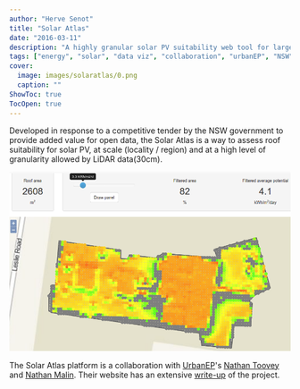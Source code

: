 ```yaml
---
author: "Herve Senot"
title: "Solar Atlas"
date: "2016-03-11"
description: "A highly granular solar PV suitability web tool for large areas"
tags: ["energy", "solar", "data viz", "collaboration", "urbanEP", "NSW", "LiDAR"]
cover:
  image: images/solaratlas/0.png
  caption: ""
ShowToc: true
TocOpen: true
---
```


Developed in response to a competitive tender by the NSW government to provide added value for open data, the Solar Atlas is a way to assess roof suitability for solar PV, at scale (locality / region) and at a high level of granularity allowed by LiDAR data(30cm).

![solar atlas platform](/images/solaratlas/1.png)

The Solar Atlas platform is a collaboration with [UrbanEP](https://www.urbanep.com.au/)'s [Nathan Toovey](https://www.linkedin.com/in/nathan-toovey-98448ab/) and [Nathan Malin](https://www.linkedin.com/in/nathan-malin-a3989521/). Their website has an extensive [write-up](https://www.urbanep.com.au/projects/mapping-urban-solar-potential) of the project.